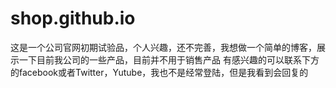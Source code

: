 # shop.github.io
这是一个公司官网初期试验品，个人兴趣，还不完善，我想做一个简单的博客，展示一下目前我公司的一些产品，目前并不用于销售产品
有感兴趣的可以联系下方的facebook或者Twitter，Yutube，我也不是经常登陆，但是我看到会回复的
